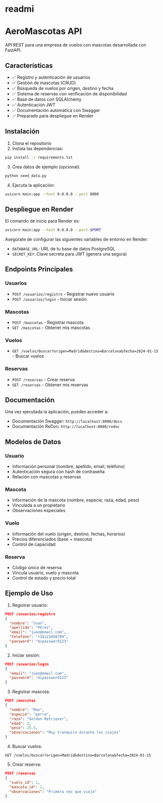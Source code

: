 # readmi

# AeroMascotas API

API REST para una empresa de vuelos con mascotas desarrollada con FastAPI.

## Características

- ✅ Registro y autenticación de usuarios
- ✅ Gestión de mascotas (CRUD)
- ✅ Búsqueda de vuelos por origen, destino y fecha
- ✅ Sistema de reservas con verificación de disponibilidad
- ✅ Base de datos con SQLAlchemy
- ✅ Autenticación JWT
- ✅ Documentación automática con Swagger
- ✅ Preparado para despliegue en Render

## Instalación

1. Clona el repositorio
2. Instala las dependencias:
```bash
pip install -r requirements.txt
```

3. Crea datos de ejemplo (opcional):
```bash
python seed_data.py
```

4. Ejecuta la aplicación:
```bash
uvicorn main:app --host 0.0.0.0 --port 8000
```

## Despliegue en Render

El comando de inicio para Render es:
```bash
uvicorn main:app --host 0.0.0.0 --port $PORT
```

Asegúrate de configurar las siguientes variables de entorno en Render:
- `DATABASE_URL`: URL de tu base de datos PostgreSQL
- `SECRET_KEY`: Clave secreta para JWT (genera una segura)

## Endpoints Principales

### Usuarios
- `POST /usuarios/registro` - Registrar nuevo usuario
- `POST /usuarios/login` - Iniciar sesión

### Mascotas
- `POST /mascotas` - Registrar mascota
- `GET /mascotas` - Obtener mis mascotas

### Vuelos
- `GET /vuelos/buscar?origen=Madrid&destino=Barcelona&fecha=2024-01-15` - Buscar vuelos

### Reservas
- `POST /reservas` - Crear reserva
- `GET /reservas` - Obtener mis reservas

## Documentación

Una vez ejecutada la aplicación, puedes acceder a:
- Documentación Swagger: `http://localhost:8000/docs`
- Documentación ReDoc: `http://localhost:8000/redoc`

## Modelos de Datos

### Usuario
- Información personal (nombre, apellido, email, teléfono)
- Autenticación segura con hash de contraseña
- Relación con mascotas y reservas

### Mascota
- Información de la mascota (nombre, especie, raza, edad, peso)
- Vinculada a un propietario
- Observaciones especiales

### Vuelo
- Información del vuelo (origen, destino, fechas, horarios)
- Precios diferenciados (base + mascota)
- Control de capacidad

### Reserva
- Código único de reserva
- Vincula usuario, vuelo y mascota
- Control de estado y precio total

## Ejemplo de Uso

1. Registrar usuario:
```json
POST /usuarios/registro
{
  "nombre": "Juan",
  "apellido": "Pérez",
  "email": "juan@email.com",
  "telefono": "+34123456789",
  "password": "mipassword123"
}
```

2. Iniciar sesión:
```json
POST /usuarios/login
{
  "email": "juan@email.com",
  "password": "mipassword123"
}
```

3. Registrar mascota:
```json
POST /mascotas
{
  "nombre": "Max",
  "especie": "perro",
  "raza": "Golden Retriever",
  "edad": 3,
  "peso": 25.5,
  "observaciones": "Muy tranquilo durante los viajes"
}
```

4. Buscar vuelos:
```
GET /vuelos/buscar?origen=Madrid&destino=Barcelona&fecha=2024-01-15
```

5. Crear reserva:
```json
POST /reservas
{
  "vuelo_id": 1,
  "mascota_id": 1,
  "observaciones": "Primera vez que viaja"
}
```

